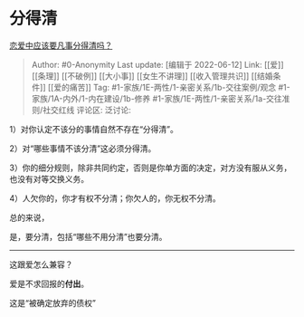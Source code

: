 # 分得清
[恋爱中应该要凡事分得清吗？](https://www.zhihu.com/question/537197073/answer/2525354255)

> Author: #0-Anonymity
> Last update: [编辑于 2022-06-12]
> Link: [[爱]] [[条理]] [[不破例]] [[大小事]] [[女生不讲理]] [[收入管理共识]] [[结婚条件]] [[爱的痛苦]]
> Tag: #1-家族/1E-两性/1-亲密关系/1b-交往案例/观念 #1-家族/1A-内外/1-内在建设/1b-修养  #1-家族/1E-两性/1-亲密关系/1a-交往准则/社交红线
> 评论区:
> 泛讨论:

1）对你认定不该分的事情自然不存在“分得清”。

2）对“哪些事情不该分清”这必须分得清。

3）你的细分规则，除非共同约定，否则是你单方面的决定，对方没有服从义务，也没有对等交换义务。

4）人欠你的，你才有权不分清；你欠人的，你无权不分清。

总的来说，

是，要分清，包括“哪些不用分清”也要分清。

---

这跟爱怎么兼容？

爱是不求回报的**付出**。

这是“被确定放弃的债权”
